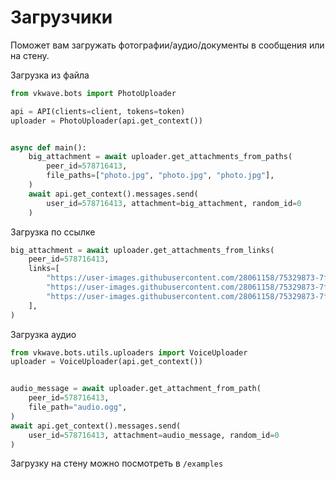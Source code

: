 # Загрузчики

Поможет вам загружать фотографии/аудио/документы в сообщения или на стену.

Загрузка из файла
```python
from vkwave.bots import PhotoUploader

api = API(clients=client, tokens=token)
uploader = PhotoUploader(api.get_context())


async def main():
    big_attachment = await uploader.get_attachments_from_paths(
        peer_id=578716413,
        file_paths=["photo.jpg", "photo.jpg", "photo.jpg"],
    )
    await api.get_context().messages.send(
        user_id=578716413, attachment=big_attachment, random_id=0
    )
```


Загрузка по ссылке
```python
big_attachment = await uploader.get_attachments_from_links(
    peer_id=578716413,
    links=[
        "https://user-images.githubusercontent.com/28061158/75329873-7f738200-5891-11ea-9565-fd117ea4fc9e.jpg",
        "https://user-images.githubusercontent.com/28061158/75329873-7f738200-5891-11ea-9565-fd117ea4fc9e.jpg",
        "https://user-images.githubusercontent.com/28061158/75329873-7f738200-5891-11ea-9565-fd117ea4fc9e.jpg",
    ],
)
```


Загрузка аудио

```python
from vkwave.bots.utils.uploaders import VoiceUploader
uploader = VoiceUploader(api.get_context())


audio_message = await uploader.get_attachment_from_path(
    peer_id=578716413,
    file_path="audio.ogg",
)
await api.get_context().messages.send(
    user_id=578716413, attachment=audio_message, random_id=0
)
```

Загрузку на стену можно посмотреть в `/examples`
